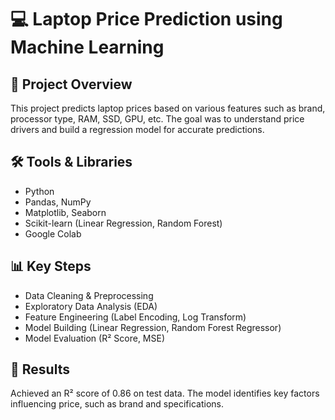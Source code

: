 # 💻 Laptop Price Prediction using Machine Learning

## 📌 Project Overview
This project predicts laptop prices based on various features such as brand, processor type, RAM, SSD, GPU, etc. The goal was to understand price drivers and build a regression model for accurate predictions.

## 🛠️ Tools & Libraries
- Python
- Pandas, NumPy
- Matplotlib, Seaborn
- Scikit-learn (Linear Regression, Random Forest)
- Google Colab

## 📊 Key Steps
- Data Cleaning & Preprocessing
- Exploratory Data Analysis (EDA)
- Feature Engineering (Label Encoding, Log Transform)
- Model Building (Linear Regression, Random Forest Regressor)
- Model Evaluation (R² Score, MSE)

## 🎯 Results
Achieved an R² score of 0.86 on test data. The model identifies key factors influencing price, such as brand and specifications.
